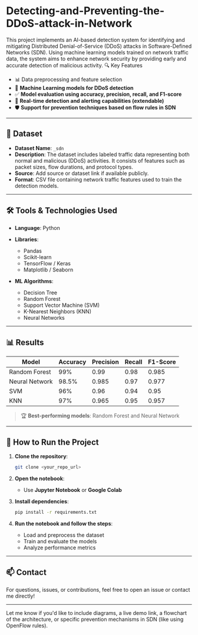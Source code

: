 # Detecting-and-Preventing-the-DDoS-attack-in-Network
This project implements an AI-based detection system for identifying and mitigating Distributed Denial-of-Service (DDoS) attacks in Software-Defined Networks (SDN). Using machine learning models trained on network traffic data, the system aims to enhance network security by providing early and accurate detection of malicious activity.
🔍 Key Features

* 📊 Data preprocessing and feature selection
* 🧠 **Machine Learning models for DDoS detection**
* ✅ **Model evaluation using accuracy, precision, recall, and F1-score**
* 🚨 **Real-time detection and alerting capabilities (extendable)**
* 🛡️ **Support for prevention techniques based on flow rules in SDN**

---

## 📁 Dataset

* **Dataset Name**: `_sdn`
* **Description**: The dataset includes labeled traffic data representing both normal and malicious (DDoS) activities. It consists of features such as packet sizes, flow durations, and protocol types.
* **Source**: Add source or dataset link if available publicly.
* **Format**: CSV file containing network traffic features used to train the detection models.

---

## 🛠️ Tools & Technologies Used

* **Language**: Python
* **Libraries**:

  * Pandas
  * Scikit-learn
  * TensorFlow / Keras
  * Matplotlib / Seaborn
* **ML Algorithms**:

  * Decision Tree
  * Random Forest
  * Support Vector Machine (SVM)
  * K-Nearest Neighbors (KNN)
  * Neural Networks

---

## 📊 Results

| Model          | Accuracy | Precision | Recall | F1-Score |
| -------------- | -------- | --------- | ------ | -------- |
| Random Forest  | 99%      | 0.99      | 0.98   | 0.985    |
| Neural Network | 98.5%    | 0.985     | 0.97   | 0.977    |
| SVM            | 96%      | 0.96      | 0.94   | 0.95     |
| KNN            | 97%      | 0.965     | 0.95   | 0.957    |

> 🏆 **Best-performing models**: Random Forest and Neural Network

---

## 🚀 How to Run the Project

1. **Clone the repository**:

   ```bash
   git clone <your_repo_url>
   ```
2. **Open the notebook**:

   * Use **Jupyter Notebook** or **Google Colab**
3. **Install dependencies**:

   ```bash
   pip install -r requirements.txt
   ```
4. **Run the notebook and follow the steps**:

   * Load and preprocess the dataset
   * Train and evaluate the models
   * Analyze performance metrics

---

## 📫 Contact

For questions, issues, or contributions, feel free to open an issue or contact me directly!

---

Let me know if you'd like to include diagrams, a live demo link, a flowchart of the architecture, or specific prevention mechanisms in SDN (like using OpenFlow rules).
